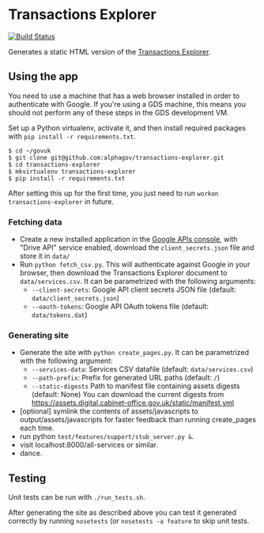 Transactions Explorer
=====================

[![Build Status](https://travis-ci.org/alphagov/transactions-explorer.png?branch=master)](https://travis-ci.org/alphagov/transactions-explorer)

Generates a static HTML version of the [Transactions Explorer][tx].

[tx]: http://transactionsexplorer.cabinetoffice.gov.uk


## Using the app

You need to use a machine that has a web browser installed in order to
authenticate with Google. If you're using a GDS machine, this means you should
not perform any of these steps in the GDS development VM.

Set up a Python virtualenv, activate it, and then install required packages
with `pip install -r requirements.txt`.

    $ cd ~/govuk
    $ git clone git@github.com:alphagov/transactions-explorer.git
    $ cd transactions-explorer
    $ mkvirtualenv transactions-explorer
    $ pip install -r requirements.txt

After setting this up for the first time, you just need to run
`workon transactions-explorer` in future.


### Fetching data

* Create a new installed application in the [Google APIs console][console],
with "Drive API" service enabled, download the `client_secrets.json` file
and store it in `data/`
* Run `python fetch_csv.py`. This will authenticate against Google in your browser,
then download the Transactions Explorer document to `data/services.csv`. It can be
parametrized with the following arguments:
  * `--client-secrets`: Google API client secrets JSON file (default: `data/client_secrets.json`)
  * `--oauth-tokens`: Google API OAuth tokens file (default: `data/tokens.dat`)

[console]: https://code.google.com/apis/console/


### Generating site

* Generate the site with `python create_pages.py`. It can be parametrized with
the following argument:
  * `--services-data`: Services CSV datafile (default: `data/services.csv`)
  * `--path-prefix`: Prefix for generated URL paths (default: `/`)
  * `--static-digests` Path to manifest file containing assets digests (default: None) You can download the current digests from https://assets.digital.cabinet-office.gov.uk/static/manifest.yml
* [optional] symlink the contents of assets/javascripts to output/assets/javascripts 
for faster feedback than running create_pages each time.
* run python `test/features/support/stub_server.py &`. 
* visit localhost:8000/all-services or similar.
* dance.


## Testing

Unit tests can be run with `./run_tests.sh`.

After generating the site as described above you can test
it generated correctly by running `nosetests` (or `nosetests -a feature`
to skip unit tests.

